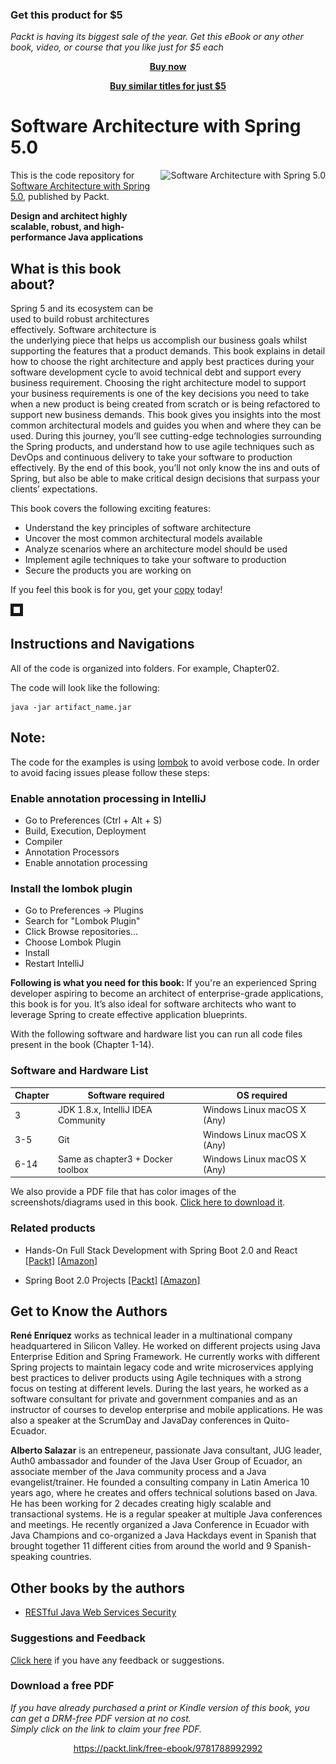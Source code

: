 
### Get this product for $5

<i>Packt is having its biggest sale of the year. Get this eBook or any other book, video, or course that you like just for $5 each</i>


<b><p align='center'>[Buy now](https://packt.link/9781788992992)</p></b>


<b><p align='center'>[Buy similar titles for just $5](https://subscription.packtpub.com/search)</p></b>


# Software Architecture with Spring 5.0

<a href="https://www.packtpub.com/application-development/mastering-architecting-solutions-spring-5?utm_source=github&utm_medium=repository&utm_campaign=9781788992992"><img src="https://d1ldz4te4covpm.cloudfront.net/sites/default/files/imagecache/ppv4_main_book_cover/B09935_low.png" alt="
Software Architecture with Spring 5.0" height="256px" align="right"></a>

This is the code repository for [Software Architecture with Spring 5.0](https://www.packtpub.com/application-development/mastering-architecting-solutions-spring-5?utm_source=github&utm_medium=repository&utm_campaign=9781788992992), published by Packt.

**Design and architect highly scalable, robust, and high-performance Java applications**

## What is this book about?
Spring 5 and its ecosystem can be used to build robust architectures effectively. Software architecture is the underlying piece that helps us accomplish our business goals whilst supporting the features that a product demands. This book explains in detail how to choose the right architecture and apply best practices during your software development cycle to avoid technical debt and support every business requirement. Choosing the right architecture model to support your business requirements is one of the key decisions you need to take when a new product is being created from scratch or is being refactored to support new business demands. This book gives you insights into the most common architectural models and guides you when and where they can be used. During this journey, you’ll see cutting-edge technologies surrounding the Spring products, and understand how to use agile techniques such as DevOps and continuous delivery to take your software to production effectively. By the end of this book, you’ll not only know the ins and outs of Spring, but also be able to make critical design decisions that surpass your clients’ expectations.

This book covers the following exciting features:
* Understand the key principles of software architecture
* Uncover the most common architectural models available
* Analyze scenarios where an architecture model should be used
* Implement agile techniques to take your software to production 
* Secure the products you are working on

If you feel this book is for you, get your [copy](https://www.amazon.com/dp/1788992997) today!

<a href="https://www.packtpub.com/?utm_source=github&utm_medium=banner&utm_campaign=GitHubBanner"><img src="https://raw.githubusercontent.com/PacktPublishing/GitHub/master/GitHub.png" 
alt="https://www.packtpub.com/" border="5" /></a>


## Instructions and Navigations
All of the code is organized into folders. For example, Chapter02.

The code will look like the following:
```
java -jar artifact_name.jar
```

## Note:

The code for the examples is using [lombok](https://projectlombok.org) to avoid verbose code. In order to avoid facing issues please follow these steps:

### Enable annotation processing in IntelliJ

- Go to Preferences (Ctrl + Alt + S)
- Build, Execution, Deployment
- Compiler
- Annotation Processors
- Enable annotation processing

### Install the lombok plugin

- Go to Preferences -> Plugins
- Search for "Lombok Plugin"
- Click Browse repositories...
- Choose Lombok Plugin
- Install
- Restart IntelliJ

**Following is what you need for this book:**
	If you're an experienced Spring developer aspiring to become an architect of enterprise-grade applications, this book is for you. It’s also ideal for software architects who want to leverage Spring to create effective application blueprints.

With the following software and hardware list you can run all code files present in the book (Chapter 1-14).

### Software and Hardware List

| Chapter  | Software required                    | OS required                    |
| -------- | -------------------------------------| -------------------------------|
| 3        | JDK 1.8.x, IntelliJ IDEA Community   | Windows Linux macOS X (Any)    |
| 3-5      | Git                                  | Windows Linux macOS X (Any)    |
| 6-14     | Same as chapter3 + Docker toolbox | Windows Linux macOS X (Any)       |


We also provide a PDF file that has color images of the screenshots/diagrams used in this book. [Click here to download it]( https://www.packtpub.com/sites/default/files/downloads/SoftwareArchitecturewithSpring5_ColorImages.pdf).


### Related products
* Hands-On Full Stack Development with Spring Boot 2.0 and React [[Packt]](https://www.packtpub.com/application-development/hands-full-stack-development-spring-boot-20-and-react?utm_source=github&utm_medium=repository&utm_campaign=9781789138085) [[Amazon]](https://www.amazon.com/dp/1789138086)

* Spring Boot 2.0 Projects [[Packt]](https://www.packtpub.com/application-development/spring-boot-20-projects?utm_source=github&utm_medium=repository&utm_campaign=9781789136159) [[Amazon]](https://www.amazon.com/dp/1789136156)

## Get to Know the Authors
**René Enríquez** works as technical leader in a multinational company headquartered in Silicon Valley. He worked on different projects using Java Enterprise Edition and Spring Framework. He currently works with different Spring projects to maintain legacy code and write microservices applying best practices to deliver products using Agile techniques with a strong focus on testing at different levels. During the last years, he worked as a software consultant for private and government companies and as an instructor of courses to develop enterprise and mobile applications. He was also a speaker at the ScrumDay and JavaDay conferences in Quito-Ecuador.

**Alberto Salazar** is an entrepeneur, passionate Java consultant, JUG leader, Auth0 ambassador and founder of the Java User Group of Ecuador, an associate member of the Java community process and a Java evangelist/trainer. He founded a consulting company in Latin America 10 years ago, where he creates and offers technical solutions based on Java. He has been working for 2 decades creating higly scalable and transactional systems. He is a regular speaker at multiple Java conferences and meetings. He recently organized a Java Conference in Ecuador with Java Champions and co-organized a Java Hackdays event in Spanish that brought together 11 different cities from around the world and 9 Spanish-speaking countries.



## Other books by the authors
* [RESTful Java Web Services Security](https://www.packtpub.com/application-development/restful-java-web-services-security?utm_source=github&utm_medium=repository&utm_campaign=9781783980109)

### Suggestions and Feedback
[Click here](https://docs.google.com/forms/d/e/1FAIpQLSdy7dATC6QmEL81FIUuymZ0Wy9vH1jHkvpY57OiMeKGqib_Ow/viewform) if you have any feedback or suggestions.
### Download a free PDF

 <i>If you have already purchased a print or Kindle version of this book, you can get a DRM-free PDF version at no cost.<br>Simply click on the link to claim your free PDF.</i>
<p align="center"> <a href="https://packt.link/free-ebook/9781788992992">https://packt.link/free-ebook/9781788992992 </a> </p>